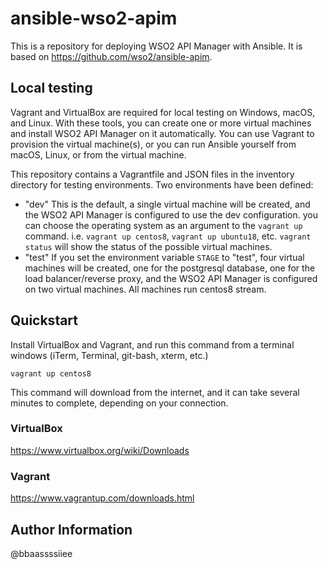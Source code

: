 # ansible-wso2-apim

This is a repository for deploying WSO2 API Manager with Ansible. It is based on https://github.com/wso2/ansible-apim.

## Local testing

Vagrant and VirtualBox are required for local testing on Windows, macOS, and Linux. With these tools, you can create one or more virtual machines and install WSO2 API Manager on it automatically. You can use Vagrant to provision the virtual machine(s), or you can run Ansible yourself from macOS, Linux, or from the virtual machine.

This repository contains a Vagrantfile and JSON files in the inventory directory for testing environments. Two environments have been defined:

- "dev" This is the default, a single virtual machine will be created, and the WSO2 API Manager is configured to use the dev configuration.
   you can choose the operating system as an argument to the `vagrant up` command. i.e. `vagrant up centos8`, `vagrant up ubuntu18`, etc. `vagrant status` will show the status of the possible virtual machines.
- "test" If you set the environment variable `STAGE` to "test", four virtual machines will be created, one for the postgresql database, one for the load balancer/reverse proxy, and the WSO2 API Manager is configured on two virtual machines. All machines run centos8 stream.

## Quickstart

Install VirtualBox and Vagrant, and run this command from a terminal windows (iTerm, Terminal, git-bash, xterm, etc.)

```
vagrant up centos8
```

This command will download from the internet, and it can take several minutes to complete, depending on your connection.

### VirtualBox
https://www.virtualbox.org/wiki/Downloads

### Vagrant
https://www.vagrantup.com/downloads.html

## Author Information
@bbaassssiiee
